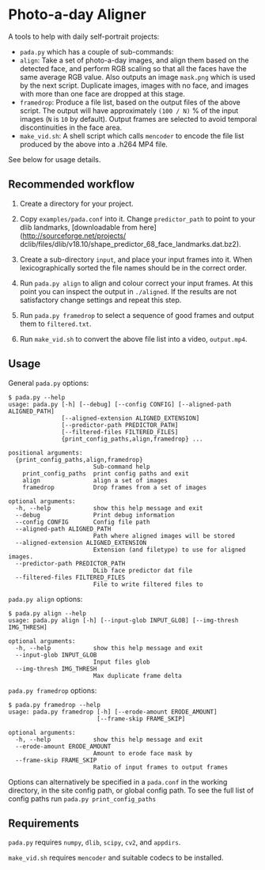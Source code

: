 # Photo-a-day Aligner 

A tools to help with daily self-portrait projects:


* `pada.py` which has a couple of sub-commands:
 * `align`: Take a set of photo-a-day images, and align them based on the
   detected face, and perform RGB scaling so that all the faces have the same
   average RGB value. Also outputs an image `mask.png` which is used by the
   next script. Duplicate images, images with no face, and images with more than
   one face are dropped at this stage.
 * `framedrop`: Produce a file list, based on the output files of the above
   script. The output will have approximately `(100 / N)` % of the input images
   (`N` is `10` by default). Output frames are selected to avoid temporal
   discontinuities in the face area.
* `make_vid.sh`: A shell script which calls `mencoder` to encode the file list
  produced by the above into a .h264 MP4 file.

See below for usage details.

## Recommended workflow

1. Create a directory for your project.

2. Copy `examples/pada.conf` into it. Change `predictor_path` to point to your
   dlib landmarks, [downloadable from here](http://sourceforge.net/projects/
dclib/files/dlib/v18.10/shape_predictor_68_face_landmarks.dat.bz2).

3. Create a sub-directory `input`, and place your input frames into it. When
   lexicographically sorted the file names should be in the correct order.

4. Run `pada.py align` to align and colour correct your input frames. At this
   point you can inspect the output in `./aligned`. If the results are not
   satisfactory change settings and repeat this step.

5. Run `pada.py framedrop` to select a sequence of good frames and output them
   to `filtered.txt`.

6. Run `make_vid.sh` to convert the above file list into a video, `output.mp4`.

## Usage

General `pada.py` options:

    $ pada.py --help
    usage: pada.py [-h] [--debug] [--config CONFIG] [--aligned-path ALIGNED_PATH]
                   [--aligned-extension ALIGNED_EXTENSION]
                   [--predictor-path PREDICTOR_PATH]
                   [--filtered-files FILTERED_FILES]
                   {print_config_paths,align,framedrop} ...

    positional arguments:
      {print_config_paths,align,framedrop}
                            Sub-command help
        print_config_paths  print config paths and exit
        align               align a set of images
        framedrop           Drop frames from a set of images

    optional arguments:
      -h, --help            show this help message and exit
      --debug               Print debug information
      --config CONFIG       Config file path
      --aligned-path ALIGNED_PATH
                            Path where aligned images will be stored
      --aligned-extension ALIGNED_EXTENSION
                            Extension (and filetype) to use for aligned images.
      --predictor-path PREDICTOR_PATH
                            DLib face predictor dat file
      --filtered-files FILTERED_FILES
                            File to write filtered files to

`pada.py align` options:

    $ pada.py align --help
    usage: pada.py align [-h] [--input-glob INPUT_GLOB] [--img-thresh IMG_THRESH]

    optional arguments:
      -h, --help            show this help message and exit
      --input-glob INPUT_GLOB
                            Input files glob
      --img-thresh IMG_THRESH
                            Max duplicate frame delta

`pada.py framedrop` options:

    $ pada.py framedrop --help
    usage: pada.py framedrop [-h] [--erode-amount ERODE_AMOUNT]
                             [--frame-skip FRAME_SKIP]

    optional arguments:
      -h, --help            show this help message and exit
      --erode-amount ERODE_AMOUNT
                            Amount to erode face mask by
      --frame-skip FRAME_SKIP
                            Ratio of input frames to output frames

Options can alternatively be specified in a `pada.conf` in the working
directory, in the site config path, or global config path. To see the full list
of config paths run `pada.py print_config_paths`

## Requirements

`pada.py` requires `numpy`, `dlib`, `scipy`, `cv2`, and `appdirs`.

`make_vid.sh` requires `mencoder` and suitable codecs to be installed.

